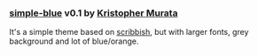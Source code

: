 ### [simple-blue][2] v0.1 by [Kristopher Murata][1]

It's a simple theme based on [scribbish][3], but with larger fonts, grey background and lot of blue/orange.

[1]: http://kris.kside.net
[2]: http://github.com/krsmurata/simple-blue
[3]: http://quotedprintable.com/pages/scribbish
